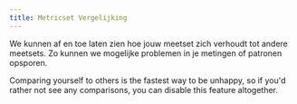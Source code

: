 ```yaml
---
title: Metricset Vergelijking
---
```


We kunnen af en toe laten zien hoe jouw meetset zich verhoudt tot andere meetsets. Zo kunnen we mogelijke problemen in je metingen of patronen opsporen.

Comparing yourself to others is the fastest way to be unhappy, so if you'd rather not see any comparisons, you can disable this feature altogether.
